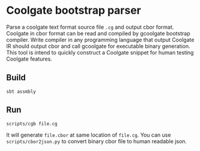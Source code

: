 # Coolgate bootstrap parser

Parse a coolgate text format source file `.cg` and output cbor format.
Coolgate in cbor format can be read and compiled by gcoolgate bootstrap compiler.
Write compiler in any programming language that output Coolgate IR should output cbor and call gcoolgate
for executable binary generation. This tool is intend to quickly construct a Coolgate snippet for human
testing Coolgate features.

## Build
```shell
sbt assmbly
```

## Run
```shell
scripts/cgb file.cg
```
It will generate `file.cbor` at same location of `file.cg`. You can use `scripts/cbor2json.py` to convert
binary cbor file to human readable json.